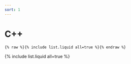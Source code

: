 ```yaml
---
sort: 1
---
```


# C++

```
{% raw %}{% include list.liquid all=true %}{% endraw %}
```

{% include list.liquid all=true %}
